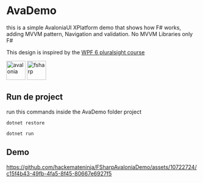 # AvaDemo


this is a simple AvaloniaUI XPlatform demo that shows how F# works,
adding MVVM pattern, Navigation and validation.
No MVVM Libraries only F#

This design is inspired by the [WPF 6 pluralsight course](https://www.pluralsight.com/courses/wpf-6-fundamentals)


<img src="https://docs.avaloniaui.net/img/white-border-gradient-icon.png" alt="avalonia" width="50"/>  <img src="https://fsharp.org/img/logo/fsharp256.png" alt="fsharp" width="50"/>



## Run de project
run this commands inside the AvaDemo folder project


`dotnet restore`

`dotnet run`

## Demo
https://github.com/hackemateninja/FSharpAvaloniaDemo/assets/10722724/c15f4b43-49fb-4fa5-8f45-80667e6927f5